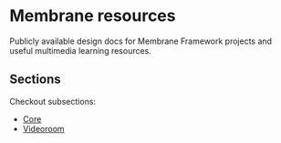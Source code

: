 # Membrane resources

Publicly available design docs for Membrane Framework projects and useful multimedia learning resources.

## Sections

Checkout subsections:
- [Core](./core/README.md)
- [Videoroom](./Videoroom/README.md)
